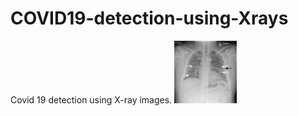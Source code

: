 # COVID19-detection-using-Xrays
Covid 19 detection using X-ray images.  <img src="/result_images/xray_infected.jpg" width="100" height="100">
